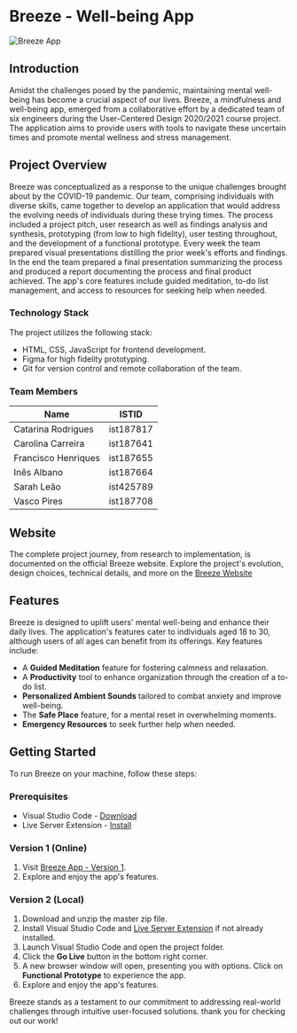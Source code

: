 # Breeze - Well-being App

![Breeze App](https://i.ibb.co/hYqTsKF/breeze.png)

## Introduction

Amidst the challenges posed by the pandemic, maintaining mental well-being has become a crucial aspect of our lives. Breeze, a mindfulness and well-being app, emerged from a collaborative effort by a dedicated team of six engineers during the User-Centered Design 2020/2021 course project. The application aims to provide users with tools to navigate these uncertain times and promote mental wellness and stress management.

## Project Overview

Breeze was conceptualized as a response to the unique challenges brought about by the COVID-19 pandemic. Our team, comprising individuals with diverse skills, came together to develop an application that would address the evolving needs of individuals during these trying times. 
The process included a project pitch, user research as well as findings analysis and synthesis, prototyping (from low to high fidelity), user testing throughout, and the development of a functional prototype. Every week the team prepared visual presentations distilling the prior week's efforts and findings. In the end the team prepared a final presentation summarizing the process and produced a report documenting the process and final product achieved. The app's core features include guided meditation, to-do list management, and access to resources for seeking help when needed.

### Technology Stack

The project utilizes the following stack:

- HTML, CSS, JavaScript for frontend development.
- Figma for high fidelity prototyping.
- Git for version control and remote collaboration of the team.

### Team Members

| Name               | ISTID     |
|--------------------|-----------|
| Catarina Rodrigues | ist187817 |
| Carolina Carreira  | ist187641 |
| Francisco Henriques| ist187655 |
| Inês Albano        | ist187664 |
| Sarah Leão         | ist425789 |
| Vasco Pires        | ist187708 |

## Website

The complete project journey, from research to implementation, is documented on the official Breeze website. Explore the project's evolution, design choices, technical details, and more on the [Breeze Website](https://ccu2020.wixsite.com/breezeapp)

## Features

Breeze is designed to uplift users' mental well-being and enhance their daily lives. The application's features cater to individuals aged 18 to 30, although users of all ages can benefit from its offerings. Key features include:

- A **Guided Meditation** feature for fostering calmness and relaxation.
- A **Productivity** tool to enhance organization through the creation of a to-do list.
- **Personalized Ambient Sounds** tailored to combat anxiety and improve well-being.
- The **Safe Place** feature, for a mental reset in overwhelming moments.
- **Emergency Resources** to seek further help when needed.

## Getting Started

To run Breeze on your machine, follow these steps:

### Prerequisites

* Visual Studio Code - [Download](https://code.visualstudio.com/)
* Live Server Extension - [Install](https://marketplace.visualstudio.com/items?itemName=ritwickdey.LiveServer)

### Version 1 (Online)

1. Visit [Breeze App - Version 1](https://web.tecnico.ulisboa.pt/ist187664/).
2. Explore and enjoy the app's features.

### Version 2 (Local)

1. Download and unzip the master zip file.
2. Install Visual Studio Code and [Live Server Extension](https://marketplace.visualstudio.com/items?itemName=ritwickdey.LiveServer) if not already installed.
3. Launch Visual Studio Code and open the project folder.
4. Click the **Go Live** button in the bottom right corner.
5. A new browser window will open, presenting you with options. Click on **Functional Prototype** to experience the app.
6. Explore and enjoy the app's features.


Breeze stands as a testament to our commitment to addressing real-world challenges through intuitive user-focused solutions. thank you for checking out our work!

